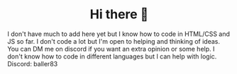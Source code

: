 <h1 align="center">Hi there 👋</h1>

I don't have much to add here yet but I know how to code in HTML/CSS and JS so far. I don't code a lot but I'm open to helping and thinking of ideas.
<br>
You can DM me on discord if you want an extra opinion or some help. I don't know how to code in different languages but I can help with logic.
<br>
Discord: baller83

<!--
**RexisAwoken/RexisAwoken** is a ✨ _special_ ✨ repository because its `README.md` (this file) appears on your GitHub profile.

Here are some ideas to get you started:

- 🔭 I’m currently working on ...
- 🌱 I’m currently learning ...
- 👯 I’m looking to collaborate on ...
- 🤔 I’m looking for help with ...
- 💬 Ask me about ...
- 📫 How to reach me: ...
- 😄 Pronouns: ...
- ⚡ Fun fact: ...
-->
